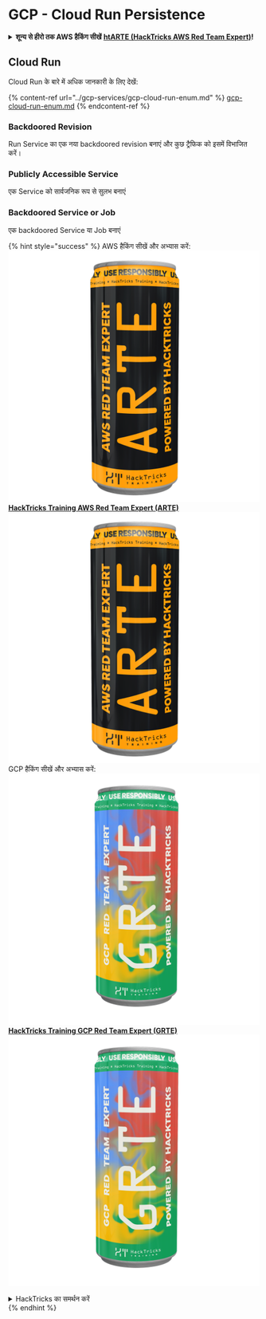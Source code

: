 # GCP - Cloud Run Persistence

<details>

<summary><strong>शून्य से हीरो तक AWS हैकिंग सीखें</strong> <a href="https://training.hacktricks.xyz/courses/arte"><strong>htARTE (HackTricks AWS Red Team Expert)</strong></a><strong>!</strong></summary>

HackTricks का समर्थन करने के अन्य तरीके:

* यदि आप **अपनी कंपनी को HackTricks में विज्ञापित करना चाहते हैं** या **HackTricks को PDF में डाउनलोड करना चाहते हैं** तो [**SUBSCRIPTION PLANS**](https://github.com/sponsors/carlospolop) देखें!
* [**official PEASS & HackTricks swag**](https://peass.creator-spring.com) प्राप्त करें
* [**The PEASS Family**](https://opensea.io/collection/the-peass-family) खोजें, हमारे विशेष [**NFTs**](https://opensea.io/collection/the-peass-family) का संग्रह
* **💬 [**Discord group**](https://discord.gg/hRep4RUj7f) या [**telegram group**](https://t.me/peass) में शामिल हों या **Twitter** 🐦 [**@hacktricks\_live**](https://twitter.com/hacktricks\_live)** पर हमें फॉलो करें।**
* **PRs सबमिट करके अपने हैकिंग ट्रिक्स साझा करें** [**HackTricks**](https://github.com/carlospolop/hacktricks) और [**HackTricks Cloud**](https://github.com/carlospolop/hacktricks-cloud)
*
*
* github repos.

</details>

## Cloud Run

Cloud Run के बारे में अधिक जानकारी के लिए देखें:

{% content-ref url="../gcp-services/gcp-cloud-run-enum.md" %}
[gcp-cloud-run-enum.md](../gcp-services/gcp-cloud-run-enum.md)
{% endcontent-ref %}

### Backdoored Revision

Run Service का एक नया backdoored revision बनाएं और कुछ ट्रैफिक को इसमें विभाजित करें।

### Publicly Accessible Service

एक Service को सार्वजनिक रूप से सुलभ बनाएं

### Backdoored Service or Job

एक backdoored Service या Job बनाएं

{% hint style="success" %}
AWS हैकिंग सीखें और अभ्यास करें:<img src="/.gitbook/assets/image.png" alt="" data-size="line">[**HackTricks Training AWS Red Team Expert (ARTE)**](https://training.hacktricks.xyz/courses/arte)<img src="/.gitbook/assets/image.png" alt="" data-size="line">\
GCP हैकिंग सीखें और अभ्यास करें: <img src="/.gitbook/assets/image (2).png" alt="" data-size="line">[**HackTricks Training GCP Red Team Expert (GRTE)**<img src="/.gitbook/assets/image (2).png" alt="" data-size="line">](https://training.hacktricks.xyz/courses/grte)

<details>

<summary>HackTricks का समर्थन करें</summary>

* [**subscription plans**](https://github.com/sponsors/carlospolop) देखें!
* **💬 [**Discord group**](https://discord.gg/hRep4RUj7f) या [**telegram group**](https://t.me/peass) में शामिल हों या **Twitter** 🐦 [**@hacktricks\_live**](https://twitter.com/hacktricks\_live)** पर हमें फॉलो करें।**
* **PRs सबमिट करके हैकिंग ट्रिक्स साझा करें** [**HackTricks**](https://github.com/carlospolop/hacktricks) और [**HackTricks Cloud**](https://github.com/carlospolop/hacktricks-cloud) github repos.

</details>
{% endhint %}
